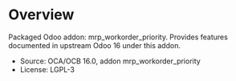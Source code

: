 # Overview

Packaged Odoo addon: mrp_workorder_priority. Provides features documented in upstream Odoo 16 under this addon.

- Source: OCA/OCB 16.0, addon mrp_workorder_priority
- License: LGPL-3
